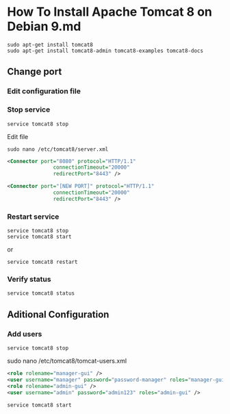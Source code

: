 # How To Install Apache Tomcat 8 on Debian 9.md

```Shell
sudo apt-get install tomcat8
sudo apt-get install tomcat8-admin tomcat8-examples tomcat8-docs
```

## Change port

### Edit configuration file 

### Stop service

```Shell
service tomcat8 stop
```
Edit file

```Shell
sudo nano /etc/tomcat8/server.xml
```

```XML
<Connector port="8080" protocol="HTTP/1.1"
               connectionTimeout="20000"
               redirectPort="8443" />
```

```XML
<Connector port="[NEW PORT]" protocol="HTTP/1.1"
               connectionTimeout="20000"
               redirectPort="8443" />
```

### Restart service

```Shell
service tomcat8 stop
service tomcat8 start
```

or

```Shell
service tomcat8 restart
```
### Verify status
```Shell
service tomcat8 status
```

## Aditional Configuration
### Add users

```Shell
service tomcat8 stop
```

sudo nano /etc/tomcat8/tomcat-users.xml

```XML
<role rolename="manager-gui" />
<user username="manager" password="password-manager" roles="manager-gui" />
<role rolename="admin-gui" />
<user username="admin" password="admin123" roles="admin-gui" />
```

```Shell
service tomcat8 start
```
